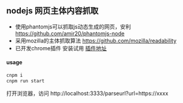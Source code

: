 ## nodejs 网页主体内容抓取

* 使用phantomjs可以抓取js动态生成的网页，安利 <a target="_blank" href="https://github.com/amir20/phantomjs-node">https://github.com/amir20/phantomjs-node</a>
* 采用mozilla的主体抓取算法 <a target="_blank" href="https://github.com/mozilla/readability">https://github.com/mozilla/readability</a>
* 已开发chrome插件 安装试用 <a target="_blank" href="https://chrome.google.com/webstore/detail/primas-chrome-extension/knkjggfoefcejcppkeinpojgoolnejeg">插件地址</a>

#### usage

```sh
cnpm i
cnpm run start
```
打开浏览器，访问 http://localhost:3333/parseurl?url=https://xxxx